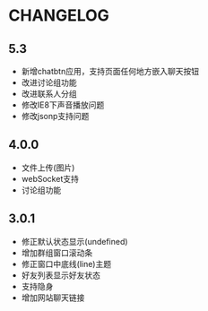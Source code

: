 CHANGELOG
================================

5.3
---------------------------------
*   新增chatbtn应用，支持页面任何地方嵌入聊天按钮
*   改进讨论组功能
*   改进联系人分组
*   修改IE8下声音播放问题
*   修改jsonp支持问题

4.0.0
---------------------------------

*	文件上传(图片)
*	webSocket支持
*	讨论组功能

3.0.1
---------------------------------

*	修正默认状态显示(undefined)
*	增加群组窗口滚动条
*	修正窗口中底线(line)主题
*	好友列表显示好友状态
*	支持隐身
*	增加网站聊天链接
